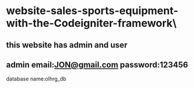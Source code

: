 # website-sales-sports-equipment-with-the-Codeigniter-framework\

this website has  admin and user
-----------------------------------
admin 
email:JON@gmail.com
password:123456
-----------------------------------
database name:olhrg_db
